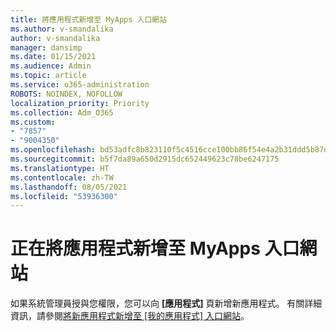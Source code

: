 ```yaml
---
title: 將應用程式新增至 MyApps 入口網站
ms.author: v-smandalika
author: v-smandalika
manager: dansimp
ms.date: 01/15/2021
ms.audience: Admin
ms.topic: article
ms.service: o365-administration
ROBOTS: NOINDEX, NOFOLLOW
localization_priority: Priority
ms.collection: Adm_O365
ms.custom:
- "7857"
- "9004350"
ms.openlocfilehash: bd53adfc8b823110f5c4516cce100bb86f54e4a2b31ddd5b87ef53054fd60e11
ms.sourcegitcommit: b5f7da89a650d2915dc652449623c78be6247175
ms.translationtype: HT
ms.contentlocale: zh-TW
ms.lasthandoff: 08/05/2021
ms.locfileid: "53936300"
---
```

# <a name="adding-applications-to-the-myapps-portal"></a>正在將應用程式新增至 MyApps 入口網站

如果系統管理員授與您權限，您可以向 **[應用程式]** 頁新增新應用程式。 有關詳細資訊，請參閱[將新應用程式新增至 [我的應用程式] 入口網站](https://docs.microsoft.com/azure/active-directory/user-help/my-apps-portal-end-user-access#add-a-new-app-to-the-my-apps-portal)。